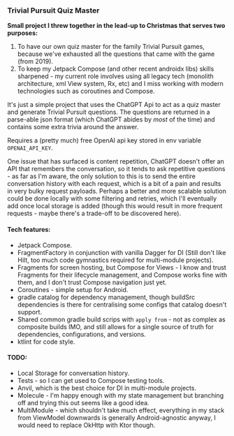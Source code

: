 ### Trivial Pursuit Quiz Master

**Small project I threw together in the lead-up to Christmas that serves two purposes:**
1. To have our own quiz master for the family Trivial Pursuit games, because we've exhausted all the questions that came with the game (from 2019).
2. To keep my Jetpack Compose (and other recent androidx libs) skills sharpened - my current role involves using all legacy tech (monolith architecture, xml View system, Rx, etc) and I miss working with modern technologies such as coroutines and Compose.

It's just a simple project that uses the ChatGPT Api to act as a quiz master and generate Trivial Pursuit questions. The questions are returned in a parse-able json format (which ChatGPT abides by _most_ of the time) and contains some extra trivia around the answer.

Requires a (pretty much) free OpenAI api key stored in env variable `OPENAI_API_KEY`.

One issue that has surfaced is content repetition, ChatGPT doesn't offer an API that remembers the conversation, so it tends to ask repetitive questions - as far as I'm aware, the only solution to this is to send the entire conversation history with each request, which is a bit of a pain and results in very bulky request payloads. Perhaps a better and more scalable solution could be done locally with some filtering and retries, which I'll eventually add once local storage is added (though this would result in more frequent requests - maybe there's a trade-off to be discovered here).

#### Tech features:
- Jetpack Compose.
- FragmentFactory in conjunction with vanilla Dagger for DI (Still don't like Hilt, too much code gymnastics required for multi-module projects).
- Fragments for screen hosting, but Compose for Views - I know and trust Fragments for their lifecycle management, and Compose works fine with them, and I don't trust Compose navigation just yet.
- Coroutines - simple setup for Android.
- gradle catalog for dependency management, though buildSrc dependencies is there for centralising some configs that catalog doesn't support.
- Shared common gradle build scrips with `apply from` - not as complex as composite builds IMO, and still allows for a single source of truth for dependencies, configurations, and versions.
- ktlint for code style.

#### TODO:
- Local Storage for conversation history.
- Tests - so I can get used to Compose testing tools.
- Anvil, which is the best choice for DI in multi-module projects.
- Molecule - I'm happy enough with my state management but branching off and trying this out seems like a good idea.
- MultiModule - which shouldn't take much effect, everything in my stack from ViewModel downwards is generally Android-agnostic anyway, I would need to replace OkHttp with Ktor though.